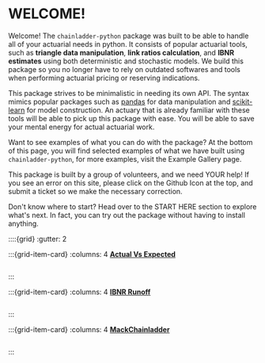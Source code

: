 # WELCOME!

Welcome! The `chainladder-python` package was built to be able to handle all of your actuarial needs in python. It consists of popular actuarial tools, such as **triangle data manipulation**, **link ratios calculation**, and **IBNR estimates** using both deterministic and stochastic models. We build this package so you no longer have to rely on outdated softwares and tools when performing actuarial pricing or reserving indications.

This package strives to be minimalistic in needing its own API. The syntax mimics popular packages such as [pandas](https://pandas.pydata.org/) for data manipulation and [scikit-learn](https://scikit-learn.org/) for model construction. An actuary that is already familiar with these tools will be able to pick up this package with ease. You will be able to save your mental energy for actual actuarial work.

Want to see examples of what you can do with the package? At the bottom of this page, you will find selected examples of what we have built using `chainladder-python`, for more examples, visit the Example Gallery page.

This package is built by a group of volunteers, and we need YOUR help! If you see an error on this site, please click on the Github Icon at the top, and submit a ticket so we make the necessary correction.

Don't know where to start? Head over to the START HERE section to explore what's next. In fact, you can try out the package without having to install anything.


::::{grid}
:gutter: 2

:::{grid-item-card}
:columns: 4
**[Actual Vs Expected](gallery/plot_ave_analysis)**
```{glue:} plot_ave_analysis
```
:::

:::{grid-item-card}
:columns: 4
**[IBNR Runoff](gallery/plot_ibnr_runoff)**
```{glue:} plot_ibnr_runoff
```
:::

:::{grid-item-card}
:columns: 4
**[MackChainladder](gallery/plot_mack)**
```{glue:} plot_mack
```
:::
